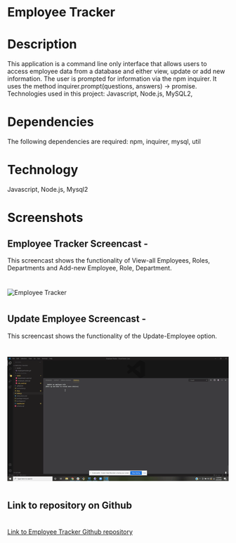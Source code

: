 # Employee Tracker

# Description

This application is a command line only interface that allows users to access employee data from a database and either view, update or add new information.
The user is prompted for information via the npm inquirer.
It uses the method inquirer.prompt(questions, answers) -> promise.
Technologies used in this project: Javascript, Node.js, MySQL2,

#

#

# Dependencies

The following dependencies are required:
npm, inquirer, mysql, util

#

#

# Technology

Javascript, Node.js, Mysql2

#

#

# Screenshots

## Employee Tracker Screencast -

This screencast shows the functionality of View-all Employees, Roles, Departments and Add-new Employee, Role, Department.

#

![Employee Tracker](./assets\EmployeeTracker.gif)

#

#

#

## Update Employee Screencast -

This screencast shows the functionality of the Update-Employee option.

#

![Update Employee](./assets\UpdateEmployee.gif)

#

#

#

## Link to repository on Github

#

[Link to Employee Tracker Github repository](https://github.com/NICKIEFRAUSTO/Employee-Tracker.git)

